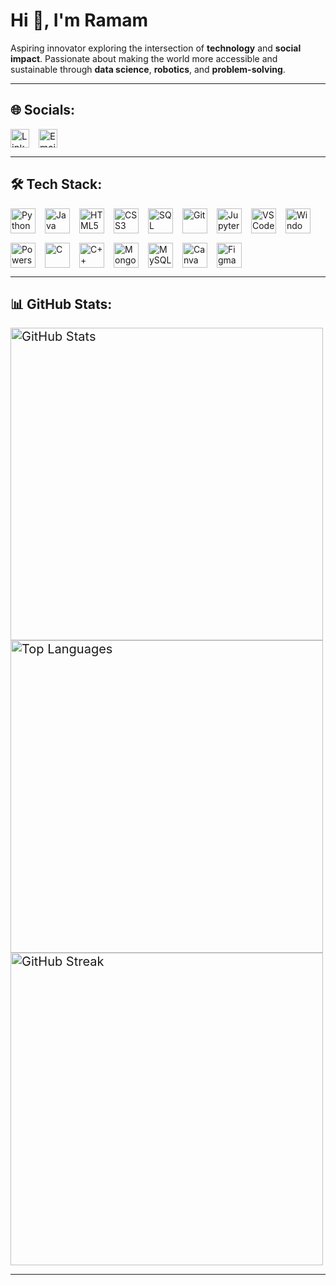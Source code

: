 # Hi 👋, I'm Ramam

Aspiring innovator exploring the intersection of **technology** and **social impact**. Passionate about making the world more accessible and sustainable through **data science**, **robotics**, and **problem-solving**.

---

## 🌐 Socials:

<div style="display: flex; gap: 15px; font-size: 15px;">
  <a href="https://linkedin.com/in/ramam-agarwal-51363716b/" target="_blank">
    <img src="https://img.shields.io/badge/LinkedIn-0077B5?logo=linkedin&logoColor=white" alt="LinkedIn" height="30"/>
  </a>
  <a href="mailto:ramamagarwal1234@gmail.com" target="_blank">
    <img src="https://img.shields.io/badge/Email-D14836?logo=gmail&logoColor=white" alt="Email" height="30"/>
  </a>
</div>

---

## 🛠️ Tech Stack:

<div style="display: flex; flex-wrap: wrap; gap: 15px;">

<img src="https://img.shields.io/badge/Python-3776AB?logo=python&logoColor=white" alt="Python" height="40"/>
<img src="https://img.shields.io/badge/Java-007396?logo=java&logoColor=white" alt="Java" height="40"/>
<img src="https://img.shields.io/badge/HTML5-E34F26?logo=html5&logoColor=white" alt="HTML5" height="40"/>
<img src="https://img.shields.io/badge/CSS3-1572B6?logo=css3&logoColor=white" alt="CSS3" height="40"/>
<img src="https://img.shields.io/badge/SQL-003B57?logo=postgresql&logoColor=white" alt="SQL" height="40"/>
<img src="https://img.shields.io/badge/Git-F05032?logo=git&logoColor=white" alt="Git" height="40"/>
<img src="https://img.shields.io/badge/Jupyter-F37626?logo=jupyter&logoColor=white" alt="Jupyter" height="40"/>
<img src="https://img.shields.io/badge/VS%20Code-007ACC?logo=visual-studio-code&logoColor=white" alt="VS Code" height="40"/>
<img src="https://img.shields.io/badge/Windows%20Terminal-4D4D4D?logo=windows-terminal&logoColor=white" alt="Windows Terminal" height="40"/>
<img src="https://img.shields.io/badge/Powershell-5391FE?logo=powershell&logoColor=white" alt="Powershell" height="40"/>
<img src="https://img.shields.io/badge/C-00599C?logo=c&logoColor=white" alt="C" height="40"/>
<img src="https://img.shields.io/badge/C++-00599C?logo=c%2B%2B&logoColor=white" alt="C++" height="40"/>
<img src="https://img.shields.io/badge/MongoDB-47A248?logo=mongodb&logoColor=white" alt="MongoDB" height="40"/>
<img src="https://img.shields.io/badge/MySQL-4479A1?logo=mysql&logoColor=white" alt="MySQL" height="40"/>
<img src="https://img.shields.io/badge/Canva-00C4CC?logo=canva&logoColor=white" alt="Canva" height="40"/>
<img src="https://img.shields.io/badge/Figma-F24E1E?logo=figma&logoColor=white" alt="Figma" height="40"/>

</div>

---

## 📊 GitHub Stats:

<div style="font-size: 20px;">

<img src="https://github-readme-stats.vercel.app/api?username=RamamAgarwal&show_icons=true&theme=radical" alt="GitHub Stats" width="500"/>

<img src="https://github-readme-stats.vercel.app/api/top-langs/?username=RamamAgarwal&layout=compact&theme=radical" alt="Top Languages" width="500"/>

<img src="https://streak-stats.demolab.com?user=RamamAgarwal&theme=radical&hide_border=true" alt="GitHub Streak" width="500"/>

</div>

---
